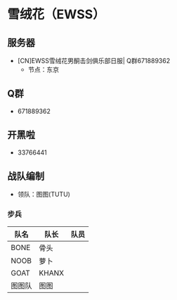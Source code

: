 # 雪绒花（EWSS）

## 服务器

- [CN]EWSS雪绒花男酮击剑俱乐部日服| Q群671889362
    - 节点：东京

## Q群

- 671889362

## 开黑啦

- 33766441

## 战队编制

- 领队：图图(TUTU)

### 步兵

| 队名        | 队长        | 队员           |
| ------------- | ------------- |:-------------:|
| BONE     | 骨头  |   |
| NOOB     | 萝卜  |   |
| GOAT     | KHANX  |   |
| 图图队     | 图图  |   |